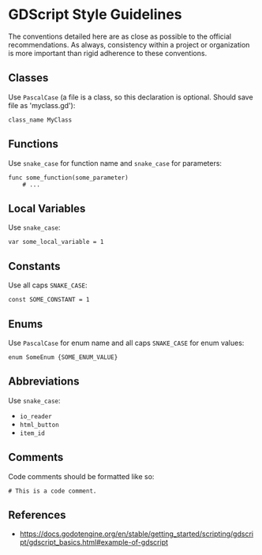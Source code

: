 # GDScript Style Guidelines
The conventions detailed here are as close as possible to the official recommendations. As always, consistency within a project or organization is more important than rigid adherence to these conventions.

## Classes
Use `PascalCase` (a file is a class, so this declaration is optional. Should save file as 'myclass.gd'):
```gdscript
class_name MyClass
```

## Functions
Use `snake_case` for function name and `snake_case` for parameters:
```gdscript
func some_function(some_parameter)
    # ...
```

## Local Variables
Use `snake_case`:
```gdscript
var some_local_variable = 1
```

## Constants
Use all caps `SNAKE_CASE`:
```gdscript
const SOME_CONSTANT = 1
```

## Enums
Use `PascalCase` for enum name and all caps `SNAKE_CASE` for enum values:
```gdscript
enum SomeEnum {SOME_ENUM_VALUE}
```

## Abbreviations
Use `snake_case`:
- `io_reader`
- `html_button`
- `item_id`

## Comments
Code comments should be formatted like so:
```gdscript
# This is a code comment.
```

## References
- https://docs.godotengine.org/en/stable/getting_started/scripting/gdscript/gdscript_basics.html#example-of-gdscript